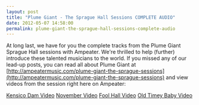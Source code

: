```yaml
---
layout: post
title: "Plume Giant - The Sprague Hall Sessions COMPLETE AUDIO"
date: 2012-05-07 14:58:00
permalink: plume-giant-the-sprague-hall-sessions-complete-audio
---
```

At long last, we have for you the complete tracks from the Plume Giant Sprague Hall sessions with Ampeater. We're thrilled to help (further) introduce these talented musicians to the world. If you missed any of our lead-up posts, you can read all about Plume Giant at [http://ampeatermusic.com/plume-giant-the-sprague-sessions](http://ampeatermusic.com/plume-giant-the-sprague-sessions) and view videos from the session right here on Ampeater:

[Kensico Dam Video](http://ampeatermusic.com/plume-giant-kensico-dam-video) [November Video](http://ampeatermusic.com/plume-giant-november-video) [Fool Hall Video](http://ampeatermusic.com/plume-giant-fool-hall-video) [Old Timey Baby Video](http://ampeatermusic.com/plume-giant-old-timey-baby-video)
  
  